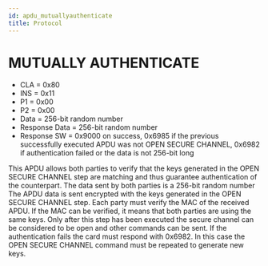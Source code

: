 ```yaml
---
id: apdu_mutuallyauthenticate
title: Protocol
---
```


# MUTUALLY AUTHENTICATE

* CLA = 0x80
* INS = 0x11
* P1 = 0x00
* P2 = 0x00
* Data = 256-bit random number
* Response Data = 256-bit random number
* Response SW = 0x9000 on success, 0x6985 if the previous successfully executed APDU was not OPEN SECURE CHANNEL, 0x6982 if authentication failed or the data is not 256-bit long

This APDU allows both parties to verify that the keys generated in the OPEN SECURE CHANNEL step are matching and thus guarantee authentication of the counterpart. The data sent by both parties is a 256-bit random number The APDU data is sent encrypted with the keys generated in the OPEN SECURE CHANNEL step. Each party must verify the MAC of the received APDU. If the MAC can be verified, it means that both parties are using the same keys. Only after this step has been executed the secure channel can be considered to be open and other commands can be sent. If the authentication fails the card must respond with 0x6982. In this case the OPEN SECURE CHANNEL command must be repeated to generate new keys.
